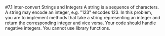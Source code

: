 #7.1 Inter-convert Strings and Integers
A string is a sequence of characters.  A string may encode an integer, e.g. "123" encodes 123.  In this problem, you are
to implement methods that take a string representing an integer and return the corresponding integer and vice versa.
Your code should handle negative integers.  You cannot use library functions.
